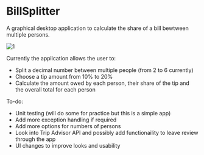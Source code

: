 # BillSplitter

A graphical desktop application to calculate the share of a bill bewtween multiple persons.

![1](https://user-images.githubusercontent.com/66743889/115021057-5f4abc00-9eb3-11eb-95fc-443a4ec8ef8a.jpg)

Currently the application allows the user to:

- Split a decimal number between multiple people (from 2 to 6 currently)
- Choose a tip amount from 10% to 20%
- Calculate the amount owed by each person, their share of the tip and the overall total for each person

To-do:

 - Unit testing (will do some for practice but this is a simple app)
 - Add more exception handling if required
 - Add more options for numbers of persons
 - Look into Trip Advisor API and possibly add functionaility to leave review through the app
 - UI changes to improve looks and usability

